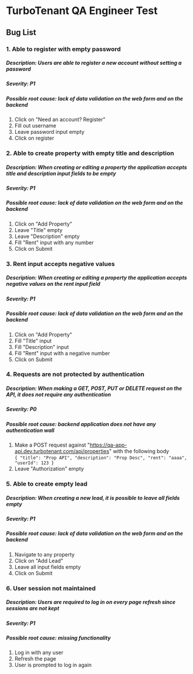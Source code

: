 # TurboTenant QA Engineer Test

## Bug List

### 1. Able to register with empty password
##### Description: Users are able to register a new account without setting a password
##### Severity: P1
##### Possible root cause: lack of data validation on the web form and on the backend

1. Click on "Need an account? Register"
2. Fill out username
3. Leave password input empty
4. Click on register

### 2. Able to create property with empty title and description 
##### Description: When creating or editing a property the application accepts title and description input fields to be empty
##### Severity: P1
##### Possible root cause: lack of data validation on the web form and on the backend

1. Click on "Add Property"
2. Leave "Title" empty
3. Leave "Description" empty
4. Fill "Rent" input with any number
5. Click on Submit

### 3. Rent input accepts negative values 
##### Description: When creating or editing a property the application accepts negative values on the rent input field
##### Severity: P1
##### Possible root cause: lack of data validation on the web form and on the backend

1. Click on "Add Property"
2. Fill "Title" input
3. Fill "Description" input
4. Fill "Rent" input with a negative number
5. Click on Submit

### 4. Requests are not protected by authentication 
##### Description: When making a GET, POST, PUT or DELETE request on the API, it does not require any authentication
##### Severity: P0
##### Possible root cause: backend application does not have any authentication wall

1. Make a POST request against "https://qa-app-api.dev.turbotenant.com/api/properties" with the following body \
    `{ "title": "Prop API", "description": "Prop Desc", "rent": "aaaa", "userId": 123 }`
2. Leave "Authorization" empty

### 5. Able to create empty lead
##### Description: When creating a new lead, it is possible to leave all fields empty
##### Severity: P1
##### Possible root cause: lack of data validation on the web form and on the backend

1. Navigate to any property
2. Click on "Add Lead"
3. Leave all input fields empty
4. Click on Submit

### 6. User session not maintained
##### Description: Users are required to log in on every page refresh since sessions are not kept
##### Severity: P1
##### Possible root cause: missing functionality

1. Log in with any user
2. Refresh the page
3. User is prompted to log in again

